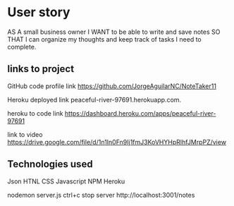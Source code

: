 # User story

AS A small business owner
I WANT to be able to write and save notes
SO THAT I can organize my thoughts and keep track of tasks I need to complete.

## links to project

GitHub code profile link
https://github.com/JorgeAguilarNC/NoteTaker11

Heroku deployed link
peaceful-river-97691.herokuapp.com.

heroku to code link
https://dashboard.heroku.com/apps/peaceful-river-97691

link to video
https://drive.google.com/file/d/1n1In0Fn9Ij1fmJ3KoVHYHpRlhfJMrpPZ/view

## Technologies used

Json
HTNL
CSS
Javascript
NPM
Heroku

nodemon server.js
ctrl+c stop server
http://localhost:3001/notes